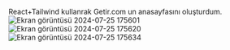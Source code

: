 React+Tailwind kullanrak Getir.com un anasayfasını oluşturdum.
![Ekran görüntüsü 2024-07-25 175601](https://github.com/user-attachments/assets/7177c4c7-97cd-4d82-adfb-c4256b29cd5f)
![Ekran görüntüsü 2024-07-25 175620](https://github.com/user-attachments/assets/90fc1f23-4595-4946-830f-67f2eb4ed96c)
![Ekran görüntüsü 2024-07-25 175634](https://github.com/user-attachments/assets/6a4520bb-a7a2-4fe7-af28-271e2e801acd)
